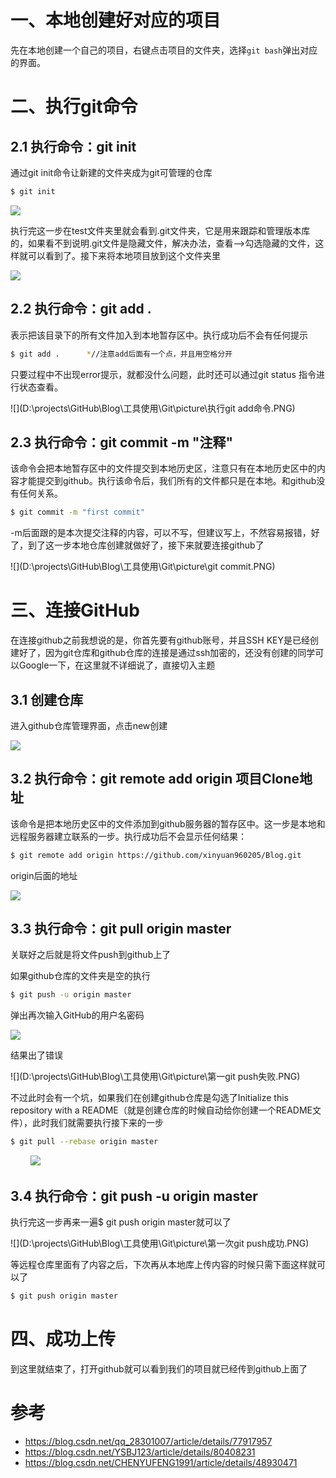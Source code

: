 # 一、本地创建好对应的项目

先在本地创建一个自己的项目，右键点击项目的文件夹，选择`git bash`弹出对应的界面。

# 二、执行git命令

## 2.1 执行命令：git init

通过git init命令让新建的文件夹成为git可管理的仓库

```bash
$ git init
```

![](D:\projects\GitHub\Blog\工具使用\Git\picture\执行git命令.PNG)

执行完这一步在test文件夹里就会看到.git文件夹，它是用来跟踪和管理版本库的，如果看不到说明.git文件是隐藏文件，解决办法，查看–>勾选隐藏的文件，这样就可以看到了。接下来将本地项目放到这个文件夹里 

![](D:\projects\GitHub\Blog\工具使用\Git\picture\隐藏文件.git.PNG)

## 2.2 执行命令：git add .

表示把该目录下的所有文件加入到本地暂存区中。执行成功后不会有任何提示

```bash
$ git add .      *//注意add后面有一个点，并且用空格分开
```

只要过程中不出现error提示，就都没什么问题，此时还可以通过git status 指令进行状态查看。

![](D:\projects\GitHub\Blog\工具使用\Git\picture\执行git add命令.PNG)

## 2.3 执行命令：git commit -m "注释"

该命令会把本地暂存区中的文件提交到本地历史区，注意只有在本地历史区中的内容才能提交到github。执行该命令后，我们所有的文件都只是在本地。和github没有任何关系。

```bash
$ git commit -m "first commit"
```

-m后面跟的是本次提交注释的内容，可以不写，但建议写上，不然容易报错，好了，到了这一步本地仓库创建就做好了，接下来就要连接github了 

![](D:\projects\GitHub\Blog\工具使用\Git\picture\git commit.PNG)



# 三、连接GitHub

在连接github之前我想说的是，你首先要有github账号，并且SSH KEY是已经创建好了，因为git仓库和github仓库的连接是通过ssh加密的，还没有创建的同学可以Google一下，在这里就不详细说了，直接切入主题 

## 3.1 创建仓库

进入github仓库管理界面，点击new创建 

![](D:\projects\GitHub\Blog\工具使用\Git\picture\GitHub创建新项目.PNG)

## 3.2 执行命令：git remote add origin 项目Clone地址

该命令是把本地历史区中的文件添加到github服务器的暂存区中。这一步是本地和远程服务器建立联系的一步。执行成功后不会显示任何结果：

```bash
$ git remote add origin https://github.com/xinyuan960205/Blog.git
```

origin后面的地址

![](D:\projects\GitHub\Blog\工具使用\Git\picture\origin的地址.PNG)

## 3.3 执行命令：git pull origin master

关联好之后就是将文件push到github上了 

如果github仓库的文件夹是空的执行

```bash
$ git push -u origin master
```

弹出再次输入GitHub的用户名密码

![](D:\projects\GitHub\Blog\工具使用\Git\picture\关联好后推送弹出输入用户名密码.PNG)

结果出了错误

![](D:\projects\GitHub\Blog\工具使用\Git\picture\第一git push失败.PNG)

不过此时会有一个坑，如果我们在创建github仓库是勾选了Initialize this repository with a README（就是创建仓库的时候自动给你创建一个README文件），此时我们就需要执行接下来的一步

```bash
$ git pull --rebase origin master
```

   ![](D:\projects\GitHub\Blog\工具使用\Git\picture\代码拉取合并解决问题.PNG)

## 3.4 执行命令：git push -u origin master

执行完这一步再来一遍$ git push origin master就可以了 

![](D:\projects\GitHub\Blog\工具使用\Git\picture\第一次git push成功.PNG)

等远程仓库里面有了内容之后，下次再从本地库上传内容的时候只需下面这样就可以了

```bash
$ git push origin master
```

# 四、成功上传  

到这里就结束了，打开github就可以看到我们的项目就已经传到github上面了 



# 参考

- <https://blog.csdn.net/qq_28301007/article/details/77917957>
- <https://blog.csdn.net/YSBJ123/article/details/80408231>
- <https://blog.csdn.net/CHENYUFENG1991/article/details/48930471>